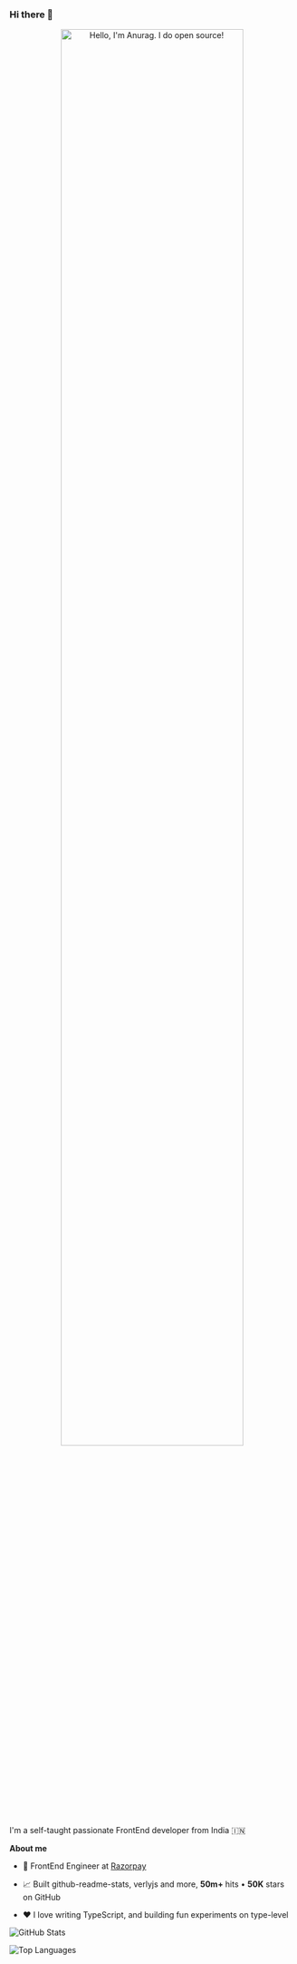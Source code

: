 ### Hi there 👋
<p align="center"><a href="https://anuraghazra.github.io"><img width="80%" alt="Hello, I'm Anurag. I do open source!" src="./assets/gh-readme-header.png" /></a></p>

<br />

I'm a self-taught passionate FrontEnd developer from India 🇮🇳

**About me**

- 💼 FrontEnd Engineer at [Razorpay](http://razorpay.com/)

- 📈 Built github-readme-stats, verlyjs and more, **50m+** hits • **50K** stars on GitHub

- ❤️ I love writing TypeScript, and building fun experiments on type-level

<!-- GitHub Stats Card -->
![GitHub Stats](https://github-readme-stats.vercel.app/api?username=Vietokeman&theme=dark&show_icons=true&count_private=true)

<!-- Most Used Languages Card -->
![Top Languages](https://github-readme-stats.vercel.app/api/top-langs/?username=Vietokeman&theme=dark&layout=compact)
